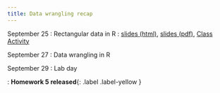 ```yaml
---
title: Data wrangling recap
---
```


September 25
: Rectangular data in R
  : [slides (html)](https://sta279-f23.github.io/slides/lecture_11.html), [slides (pdf)](https://sta279-f23.github.io/slides/lecture_11.pdf), [Class Activity](https://sta279-f23.github.io/class_activities/ca_lecture_11.html)

September 27
: Data wrangling in R
  
September 29
: Lab day

: **Homework 5 released**{: .label .label-yellow }
